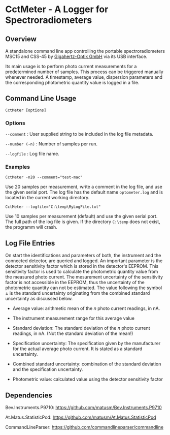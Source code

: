 CctMeter - A Logger for Spectroradiometers
==========================================

## Overview

A standalone command line app controlling the portable spectroradiometers MSC15 and CSS-45 by [Gigahertz-Optik GmbH](https://www.gigahertz-optik.com/) via its USB interface.

Its main usage is to perform photo current measurements for a predetermined number of samples. This process can be triggered manually whenever needed. A timestamp, average value, dispersion parameters and the corresponding photometric quantity value is logged in a file.

## Command Line Usage

```
CctMeter [options]
```

### Options

`--comment` : User supplied string to be included in the log file metadata.

`--number (-n)` : Number of samples per run.

`--logfile` : Log file name.

### Examples

```
CctMeter -n20 --comment="test-mac"
```
Use 20 samples per measurement, write a comment in the log file, and use the given serial port. The log file has the default name `optometer.log` and is located in the current working directory.

```
CctMeter --logfile="C:\temp\MyLogFile.txt"
```
Use 10 samples per measurement (default) and use the given serial port. The full path of the log file is given. If the directory `C:\temp` does not exist, the programm will crash.


## Log File Entries

On start the identifications and parameters of both, the instrument and the connected detector, are queried and logged. An important parameter is the detector sensitivity factor which is stored in the detector's EEPROM. This sensitivity factor is used to calculate the photometric quantity value from the measured photo current. The mesurement uncertainty of the sensitivity factor is not accessible in the EEPROM, thus the uncertainty of the photometric quantity can not be estimated. The value following the symbol ± is the standard uncertainty originating from the combined standard uncertainty as discussed below.

* Average value: arithmetic mean of the *n* photo current readings, in nA.                 

* The instrument measurement range for this average value

* Standard deviation: The standard deviation of the *n* photo current readings, in nA. (Not the standard deviation of the mean!)

* Specification uncertainty: The specification given by the manufacturer for the actual average photo current. It is stated as a standard uncertainty. 

* Combined standard uncertainty: combination of the standard deviation and the specification uncertainty.

* Photometric value: calculated value using the detector sensitivity factor


## Dependencies

Bev.Instruments.P9710: https://github.com/matusm/Bev.Instruments.P9710

At.Matus.StatisticPod: https://github.com/matusm/At.Matus.StatisticPod

CommandLineParser: https://github.com/commandlineparser/commandline 
